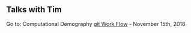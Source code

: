 ## Talks with Tim

Go to: 
Computational Demography [git Work Flow](https://gitpitch.com/timathomas/talks/master?p=gitWorkFlow) - November 15th, 2018

<!-- ---

### Flux Design

- Dispatcher: Manages Data Flow
- Stores: Handle State & Logic
- Views: Render Data via React

---

![Flux Explained](https://facebook.github.io/flux/img/flux-simple-f8-diagram-explained-1300w.png)
 -->
